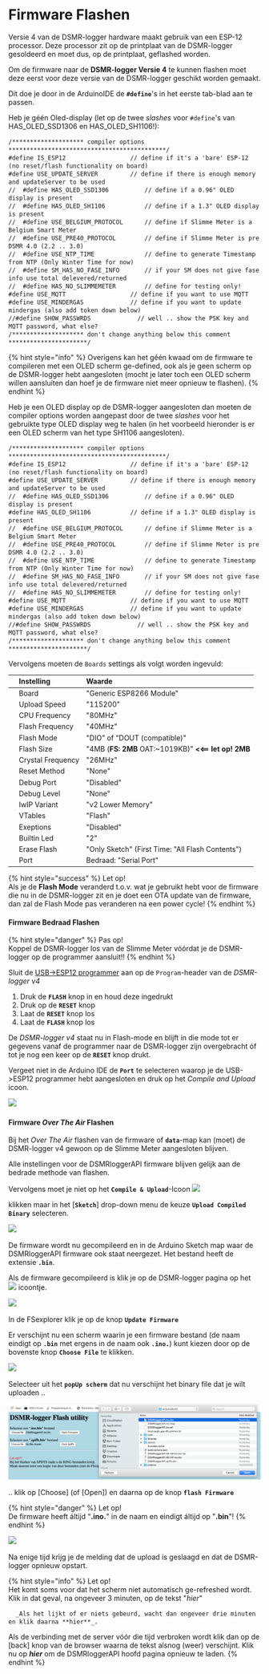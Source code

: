 # Firmware Flashen

Versie 4 van de DSMR-logger hardware maakt gebruik van een ESP-12 processor. Deze processor zit op de printplaat van de DSMR-logger gesoldeerd en moet dus, op de printplaat, geflashed worden.

Om de firmware naar de **DSMR-logger Versie 4** te kunnen flashen moet deze eerst voor deze versie van de DSMR-logger geschikt worden gemaakt.

Dit doe je door in de ArduinoIDE de **`#define`**'s in het eerste tab-blad aan te passen.

Heb je géén Oled-display \(let op de twee _slashes_ voor `#define`'s van HAS\_OLED\_SSD1306 en HAS\_OLED\_SH1106!\):

```text
/******************** compiler options  ********************************************/
#define IS_ESP12                  // define if it's a 'bare' ESP-12 (no reset/flash functionality on board)
#define USE_UPDATE_SERVER         // define if there is enough memory and updateServer to be used
//  #define HAS_OLED_SSD1306          // define if a 0.96" OLED display is present
//  #define HAS_OLED_SH1106           // define if a 1.3" OLED display is present
//  #define USE_BELGIUM_PROTOCOL      // define if Slimme Meter is a Belgium Smart Meter
//  #define USE_PRE40_PROTOCOL        // define if Slimme Meter is pre DSMR 4.0 (2.2 .. 3.0)
//  #define USE_NTP_TIME              // define to generate Timestamp from NTP (Only Winter Time for now)
//  #define SM_HAS_NO_FASE_INFO       // if your SM does not give fase info use total delevered/returned
//  #define HAS_NO_SLIMMEMETER        // define for testing only!
#define USE_MQTT                  // define if you want to use MQTT
#define USE_MINDERGAS             // define if you want to update mindergas (also add token down below)
//#define SHOW_PASSWRDS             // well .. show the PSK key and MQTT password, what else?
/******************** don't change anything below this comment **********************/

```

{% hint style="info" %}
Overigens kan het géén kwaad om de firmware te compileren met een OLED scherm ge-defined, ook als je geen scherm op de DSMR-logger hebt aangesloten \(mocht je later toch een OLED scherm willen aansluiten dan hoef je de firmware niet meer opnieuw te flashen\). 
{% endhint %}

Heb je een OLED display op de DSMR-logger aangesloten dan moeten de compiler options worden aangepast door de twee _slashes_ voor het gebruikte type OLED display weg te halen \(in het voorbeeld hieronder is er een OLED scherm van het type SH1106 aangesloten\).

```text
/******************** compiler options  ********************************************/
#define IS_ESP12                  // define if it's a 'bare' ESP-12 (no reset/flash functionality on board)
#define USE_UPDATE_SERVER         // define if there is enough memory and updateServer to be used
//  #define HAS_OLED_SSD1306          // define if a 0.96" OLED display is present
#define HAS_OLED_SH1106           // define if a 1.3" OLED display is present
//  #define USE_BELGIUM_PROTOCOL      // define if Slimme Meter is a Belgium Smart Meter
//  #define USE_PRE40_PROTOCOL        // define if Slimme Meter is pre DSMR 4.0 (2.2 .. 3.0)
//  #define USE_NTP_TIME              // define to generate Timestamp from NTP (Only Winter Time for now)
//  #define SM_HAS_NO_FASE_INFO       // if your SM does not give fase info use total delevered/returned
//  #define HAS_NO_SLIMMEMETER        // define for testing only!
#define USE_MQTT                  // define if you want to use MQTT
#define USE_MINDERGAS             // define if you want to update mindergas (also add token down below)
//#define SHOW_PASSWRDS             // well .. show the PSK key and MQTT password, what else?
/******************** don't change anything below this comment **********************/

```

Vervolgens moeten de `Boards` settings als volgt worden ingevuld:

|  | Instelling | Waarde |
| :--- | :--- | :--- |
|  | Board | "Generic ESP8266 Module" |
|  | Upload Speed | "115200" |
|  | CPU Frequency | "80MHz" |
|  | Flash Frequency | "40MHz" |
|  | Flash Mode | "DIO" of "DOUT \(compatible\)" |
|  | Flash Size | "4MB \(**FS: 2MB** OAT:~1019KB\)" **&lt;&lt;== let op! 2MB** |
|  | Crystal Frequency | "26MHz" |
|  | Reset Method | "None" |
|  | Debug Port | "Disabled" |
|  | Debug Level | "None" |
|  | IwIP Variant | "v2 Lower Memory" |
|  | VTables | "Flash" |
|  | Exeptions | "Disabled" |
|  | Builtin Led | "2" |
|  | Erase Flash | "Only Sketch" \(First Time: "All Flash Contents"\) |
|  | Port | Bedraad: "Serial Port" |

{% hint style="success" %}
Let op!  
Als je de **Flash Mode** veranderd t.o.v. wat je gebruikt hebt voor de firmware die nu in de DSMR-logger zit en je doet een OTA update van de firmware, dan zal de Flash Mode pas veranderen na een power cycle!
{% endhint %}



#### Firmware Bedraad Flashen <a id="firmware-bedraad-flashen"></a>

{% hint style="danger" %}
Pas op!  
Koppel de DSMR-logger los van de Slimme Meter vóórdat je de DSMR-logger op de programmer aansluit!!
{% endhint %}



Sluit de [USB-&gt;ESP12 programmer](https://mrwheel.github.io/DSMRloggerWS/hardware_V4_Programmer/) aan op de `Program`-header van de _DSMR-logger v4_

1. Druk de **`FLASH`** knop in en houd deze ingedrukt
2. Druk op de **`RESET`** knop
3. Laat de **`RESET`** knop los
4. Laat de **`FLASH`** knop los

De _DSMR-logger v4_ staat nu in Flash-mode en blijft in die mode tot er gegevens vanaf de programmer naar de DSMR-logger zijn overgebracht óf tot je nog een keer op de **`RESET`** knop drukt.

Vergeet niet in de Arduino IDE de **`Port`** te selecteren waarop je de USB-&gt;ESP12 programmer hebt aangesloten en druk op het _Compile and Upload_ icoon.

![](https://mrwheel.github.io/DSMRloggerWS/img/CompileAndUploadIcon.png)

#### Firmware _Over The Air_ Flashen <a id="firmware-over-the-air-flashen"></a>

Bij het _Over The Air_ flashen van de firmware of **`data`**-map kan \(moet\) de DSMR-logger v4 gewoon op de Slimme Meter aangesloten blijven.

Alle instellingen voor de DSMRloggerAPI firmware blijven gelijk aan de bedrade methode van flashen.

Vervolgens moet je niet op het   **`Compile & Upload`**-Icoon   ![](https://mrwheel.github.io/DSMRloggerWS/img/NotCompileAndUploadIcon.png)  

klikken maar in het \[**`Sketch`**\] drop-down menu de keuze **`Upload Compiled Binary`** selecteren.

![](https://mrwheel.github.io/DSMRloggerWS/img/ExportCompiledBinary.png)

De firmware wordt nu gecompileerd en in de Arduino Sketch map waar de DSMRloggerAPI firmware ook staat neergezet. Het bestand heeft de extensie **`.bin`**.

Als de firmware gecompileerd is klik je op de DSMR-logger pagina op het ![](https://mrwheel.github.io/DSMRloggerWS/img/FSexplorer.png) icoontje.

![](https://mrwheel.github.io/DSMRloggerWS/img/DSMRloggerWS_FSexplorer.png)

In de FSexplorer klik je op de knop **`Update Firmware`**

Er verschijnt nu een scherm waarin je een firmware bestand \(de naam eindigt op **`.bin`** met ergens in de naam ook **`.ino.`**\) kunt kiezen door op de bovenste knop **`Choose File`** te klikken.

![](https://mrwheel.github.io/DSMRloggerWS/img/DSMR-FlashUtility.png)

Selecteer uit het **`popUp scherm`** dat nu verschijnt het binary file dat je wilt uploaden ..

![](../.gitbook/assets/choose_ino_bin.png)

.. klik op \[Choose\] \(of \[Open\]\) en daarna op de knop **`flash Firmware`** 

{% hint style="danger" %}
Let op!  
De firmware heeft áltijd "**.ino.**" in de naam en eindigt áltijd op "**.bin**"!
{% endhint %}

![](https://mrwheel.github.io/DSMRloggerWS/img/DSMR-FlashWait4Reboot.png)

Na enige tijd krijg je de melding dat de upload is geslaagd en dat de DSMR-logger opnieuw opstart.

{% hint style="info" %}
Let op!  
Het komt soms voor dat het scherm niet automatisch ge-refreshed wordt. Klik in dat geval, na ongeveer 3 minuten, op de tekst "_hier_"  
  
      _Als het lijkt of er niets gebeurd, wacht dan ongeveer drie minuten en klik daarna **hier**_.  
  
Als de verbinding met de server vóór die tijd verbroken wordt klik dan op de \[back\] knop van de browser waarna de tekst alsnog \(weer\) verschijnt. Klik nu op _**hier**_ om de DSMRloggerAPI hoofd pagina opnieuw te laden.
{% endhint %}



